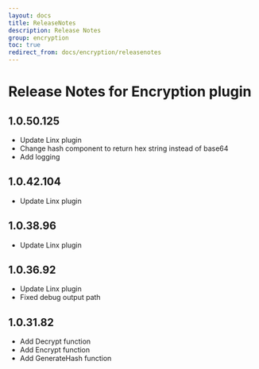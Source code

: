 ```yaml
---
layout: docs
title: ReleaseNotes
description: Release Notes
group: encryption
toc: true
redirect_from: docs/encryption/releasenotes
---
```


# Release Notes for Encryption plugin

<a id="1.0.50_125"></a>
## 1.0.50.125
- Update Linx plugin
- Change hash component to return hex string instead of base64
- Add logging

<a id="1.0.42_104"></a>
## 1.0.42.104
- Update Linx plugin

<a id="1.0.38.96"></a>
## 1.0.38.96
- Update Linx plugin

<a id="1.0.36.92"></a>
## 1.0.36.92
- Update Linx plugin
- Fixed debug output path


<a id="1.0.31.82"></a>
## 1.0.31.82
- Add Decrypt function
- Add Encrypt function
- Add GenerateHash function
